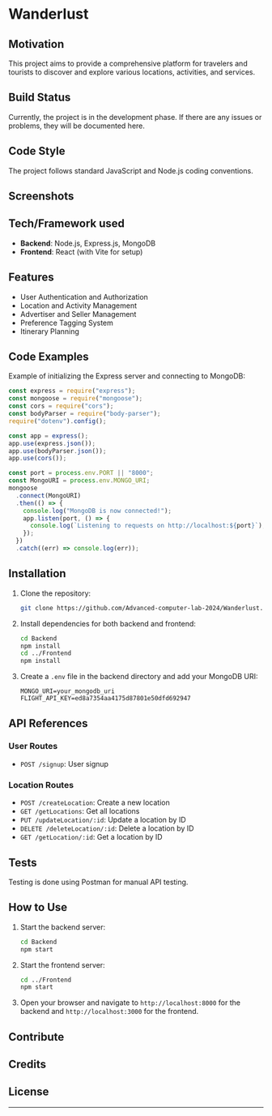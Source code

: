 # Wanderlust

## Motivation
This project aims to provide a comprehensive platform for travelers and tourists to discover and explore various locations, activities, and services.

## Build Status
Currently, the project is in the development phase. If there are any issues or problems, they will be documented here.

## Code Style
The project follows standard JavaScript and Node.js coding conventions.

## Screenshots


## Tech/Framework used
- **Backend**: Node.js, Express.js, MongoDB
- **Frontend**: React (with Vite for setup)

## Features
- User Authentication and Authorization
- Location and Activity Management
- Advertiser and Seller Management
- Preference Tagging System
- Itinerary Planning

## Code Examples
Example of initializing the Express server and connecting to MongoDB:
```javascript
const express = require("express");
const mongoose = require("mongoose");
const cors = require("cors");
const bodyParser = require("body-parser");
require("dotenv").config();

const app = express();
app.use(express.json());
app.use(bodyParser.json());
app.use(cors());

const port = process.env.PORT || "8000";
const MongoURI = process.env.MONGO_URI;
mongoose
  .connect(MongoURI)
  .then(() => {
    console.log("MongoDB is now connected!");
    app.listen(port, () => {
      console.log(`Listening to requests on http://localhost:${port}`);
    });
  })
  .catch((err) => console.log(err));
```

## Installation
1. Clone the repository:
   ```bash
   git clone https://github.com/Advanced-computer-lab-2024/Wanderlust.git
   ```
2. Install dependencies for both backend and frontend:
   ```bash
   cd Backend
   npm install
   cd ../Frontend
   npm install
   ```
3. Create a `.env` file in the backend directory and add your MongoDB URI:
   ```
   MONGO_URI=your_mongodb_uri
   FLIGHT_API_KEY=ed8a7354aa4175d87801e50dfd692947

   ```

## API References
### User Routes
- `POST /signup`: User signup
### Location Routes
- `POST /createLocation`: Create a new location
- `GET /getLocations`: Get all locations
- `PUT /updateLocation/:id`: Update a location by ID
- `DELETE /deleteLocation/:id`: Delete a location by ID
- `GET /getLocation/:id`: Get a location by ID

## Tests
Testing is done using Postman for manual API testing.

## How to Use
1. Start the backend server:
   ```bash
   cd Backend
   npm start
   ```
2. Start the frontend server:
   ```bash
   cd ../Frontend
   npm start
   ```
3. Open your browser and navigate to `http://localhost:8000` for the backend and `http://localhost:3000` for the frontend.

## Contribute

## Credits

## License


---
